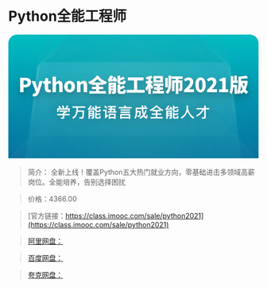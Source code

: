# Python全能工程师

![img](../../assets/60b5ce1509e936a506960344.jpg)

> 简介： 全新上线！覆盖Python五大热门就业方向，零基础进击多领域高薪岗位。全能培养，告别选择困扰

> 价格：4366.00

> [官方链接：https://class.imooc.com/sale/python2021](https://class.imooc.com/sale/python2021)

> [阿里网盘：]()

> [百度网盘：]()

> [夸克网盘：]()
